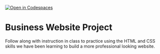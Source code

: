 [![Open in Codespaces](https://classroom.github.com/assets/launch-codespace-2972f46106e565e64193e422d61a12cf1da4916b45550586e14ef0a7c637dd04.svg)](https://classroom.github.com/open-in-codespaces?assignment_repo_id=18520754)
# Business Website Project
Follow along with instruction in class to practice using the HTML and CSS skills we have been learning to build a more professional looking website.
